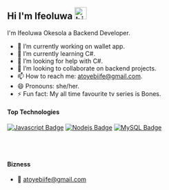 ## Hi I'm Ifeoluwa <img src="https://user-images.githubusercontent.com/1303154/88677602-1635ba80-d120-11ea-84d8-d263ba5fc3c0.gif" width="28px" height="28px" alt="hi">

I'm Ifeoluwa Okesola a Backend Developer. 

<!-- TODO: Add last video link -->

- 🔭 I’m currently working on wallet app.
- 🌱 I’m currently learning C#.
- 🤔 I’m looking for help with C#.
- 💞️ I’m looking to collaborate on backend projects.
- 📫 How to reach me: atoyebiife@gmail.com.
- 😄 Pronouns: she/her.
- ⚡ Fun fact: My all time favourite tv series is Bones.

#### Top Technologies

<!-- TODO: Make technologies links takes you to repositories -->

 [![Javascript Badge](https://img.shields.io/badge/-Javascript-F0DB4F?style=for-the-badge&labelColor=black&logo=javascript&logoColor=F0DB4F)](#)  [![Nodejs Badge](https://img.shields.io/badge/-Nodejs-3C873A?style=for-the-badge&labelColor=black&logo=node.js&logoColor=3C873A)](#) [![MySQL Badge](https://img.shields.io/badge/-MySQl-e535ab?style=for-the-badge&labelColor=black&logo=node.js&logoColor=e535a)](#)





<br />
<br />

#### Bizness
- :email: atoyebiife@gmail.com


